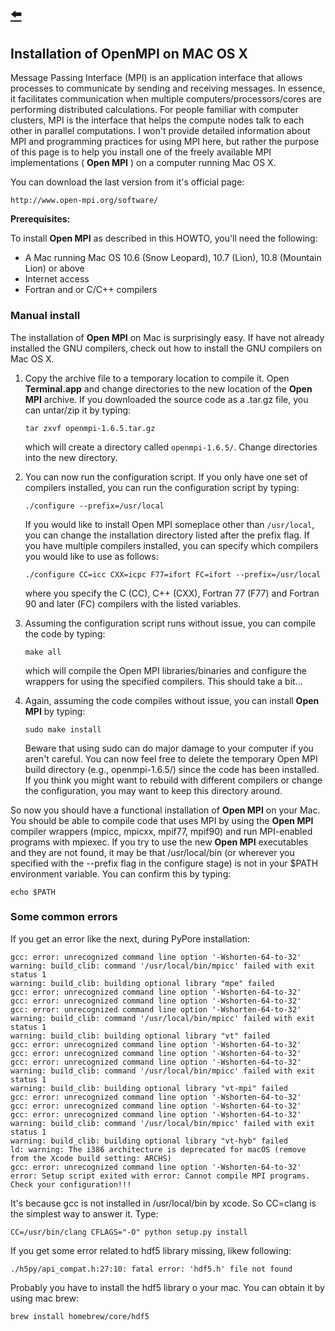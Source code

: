 [:arrow_left:](https://github.com/rsemeraro/PyPore/blob/master/README.md)
---
## Installation of OpenMPI on MAC OS X

Message Passing Interface (MPI) is an application interface that allows processes to communicate by sending and receiving messages. In essence, it facilitates communication when multiple computers/processors/cores are performing distributed calculations. For people familiar with computer clusters, MPI is the interface that helps the compute nodes talk to each other in parallel computations. I won't provide detailed information about MPI and programming practices for using MPI here, but rather the purpose of this page is to help you install one of the freely available MPI implementations ( **Open MPI** ) on a computer running Mac OS X.

You can download the last version from it's official page:

```
http://www.open-mpi.org/software/
```
**Prerequisites:**

To install **Open MPI** as described in this HOWTO, you'll need the following:
- A Mac running Mac OS 10.6 (Snow Leopard), 10.7 (Lion), 10.8 (Mountain Lion) or above
- Internet access
- Fortran and or C/C++ compilers

### Manual install

The installation of **Open MPI** on Mac is surprisingly easy. If have not already installed the GNU compilers, check out how to install the GNU compilers on Mac OS X.

1. Copy the archive file to a temporary location to compile it. Open **Terminal.app** and change directories to the new location of the **Open MPI** archive. If you downloaded the source code as a .tar.gz file, you can untar/zip it by typing:
    ```
    tar zxvf openmpi-1.6.5.tar.gz
    ```
    which will create a directory called `openmpi-1.6.5/`. Change directories into the new directory.
2. You can now run the configuration script. If you only have one set of compilers installed, you can run the configuration script by typing:
    ```
    ./configure --prefix=/usr/local
    ```
    If you would like to install Open MPI someplace other than `/usr/local`, you can change the installation directory listed after the prefix flag.
    If you have multiple compilers installed, you can specify which compilers you would like to use as follows:
    ```
    ./configure CC=icc CXX=icpc F77=ifort FC=ifort --prefix=/usr/local
    ```
    where you specify the C (CC), C++ (CXX), Fortran 77 (F77) and Fortran 90 and later (FC) compilers with the listed variables.
3. Assuming the configuration script runs without issue, you can compile the code by typing:
    ```
    make all
    ```
    which will compile the Open MPI libraries/binaries and configure the wrappers for using the specified compilers. This should take a bit...

4. Again, assuming the code compiles without issue, you can install **Open MPI** by typing:
    ```
    sudo make install
    ```
    Beware that using sudo can do major damage to your computer if you aren't careful. You can now feel free to delete the temporary Open MPI build directory (e.g., openmpi-1.6.5/) since the code has been installed. If you think you might want to rebuild with different compilers or change the configuration, you may want to keep this directory around.

So now you should have a functional installation of **Open MPI** on your Mac. You should be able to compile code that uses MPI by using the **Open MPI** compiler wrappers (mpicc, mpicxx, mpif77, mpif90) and run MPI-enabled programs with mpiexec. If you try to use the new **Open MPI** executables and they are not found, it may be that /usr/local/bin (or wherever you specified with the --prefix flag in the configure stage) is not in your $PATH environment variable. You can confirm this by typing:
```
echo $PATH
```

### Some common errors

If you get an error like the next, during PyPore installation:
```
gcc: error: unrecognized command line option '-Wshorten-64-to-32'
warning: build_clib: command '/usr/local/bin/mpicc' failed with exit status 1
warning: build_clib: building optional library "mpe" failed
gcc: error: unrecognized command line option '-Wshorten-64-to-32'
gcc: error: unrecognized command line option '-Wshorten-64-to-32'
gcc: error: unrecognized command line option '-Wshorten-64-to-32'
warning: build_clib: command '/usr/local/bin/mpicc' failed with exit status 1
warning: build_clib: building optional library "vt" failed
gcc: error: unrecognized command line option '-Wshorten-64-to-32'
gcc: error: unrecognized command line option '-Wshorten-64-to-32'
gcc: error: unrecognized command line option '-Wshorten-64-to-32'
warning: build_clib: command '/usr/local/bin/mpicc' failed with exit status 1
warning: build_clib: building optional library "vt-mpi" failed
gcc: error: unrecognized command line option '-Wshorten-64-to-32'
gcc: error: unrecognized command line option '-Wshorten-64-to-32'
gcc: error: unrecognized command line option '-Wshorten-64-to-32'
warning: build_clib: command '/usr/local/bin/mpicc' failed with exit status 1
warning: build_clib: building optional library "vt-hyb" failed
ld: warning: The i386 architecture is deprecated for macOS (remove from the Xcode build setting: ARCHS)
gcc: error: unrecognized command line option '-Wshorten-64-to-32'
error: Setup script exited with error: Cannot compile MPI programs. Check your configuration!!!
```
It's because gcc is not installed in /usr/local/bin by xcode. So CC=clang is the simplest way to answer it. Type:
```
CC=/usr/bin/clang CFLAGS="-O" python setup.py install
```
If you get some error related to hdf5 library missing, likew following:
```
./h5py/api_compat.h:27:10: fatal error: 'hdf5.h' file not found
```
Probably you have to install the hdf5 library o your mac. You can obtain it by using mac brew:
```
brew install homebrew/core/hdf5
```
